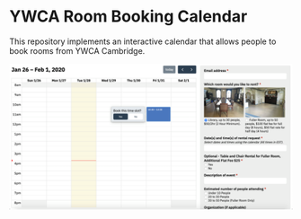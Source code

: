 # YWCA Room Booking Calendar

This repository implements an interactive calendar that allows people to book rooms from YWCA Cambridge. 

![](assets/images/screenshot.png)

